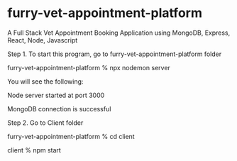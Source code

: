 # furry-vet-appointment-platform
A Full Stack Vet Appointment Booking Application using MongoDB, Express, React, Node, Javascript



Step 1. To start this program, go to furry-vet-appointment-platform folder

furry-vet-appointment-platform % npx nodemon server

You will see the following:

Node server started at port 3000

MongoDB connection is successful

Step 2. Go to Client folder

furry-vet-appointment-platform % cd client

client % npm start


